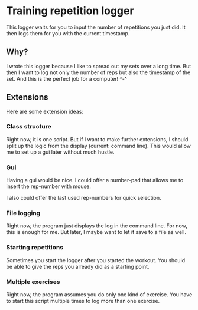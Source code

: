 # Training repetition logger

This logger waits for you to input the number of repetitions you just did.
It then logs them for you with the current timestamp.

## Why?

I wrote this logger because I like to spread out my sets over a long time.
But then I want to log not only the number of reps but also the timestamp 
of the set. And this is the perfect job for a computer! ^-^

## Extensions

Here are some extension ideas:

### Class structure

Right now, it is one script. But if I want to make further extensions, I should split up the logic from the display (current: command line). This would allow me to set up a gui later without much hustle.

### Gui

Having a gui would be nice. I could offer a number-pad that allows me to insert the rep-number with mouse.

I also could offer the last used rep-numbers for quick selection.

### File logging

Right now, the program just displays the log in the command line. For now, this is enough for me. But later, I maybe want to let it save to a file as well.

### Starting repetitions

Sometimes you start the logger after you started the workout. You should be able to give the reps you already did as a starting point.

### Multiple exercises

Right now, the program assumes you do only one kind of exercise. You have to start this script multiple times to log more than one exercise.
